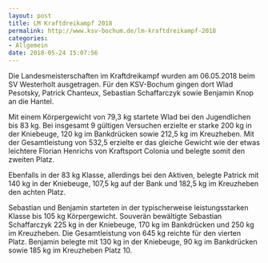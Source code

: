 ```yaml
---
layout: post
title: LM Kraftdreikampf 2018
permalink: http://www.ksv-bochum.de/lm-kraftdreikampf-2018
categories:
- Allgemein
date: 2018-05-24 15:07:56
---
```


Die Landesmeisterschaften im Kraftdreikampf wurden am 06.05.2018 beim SV
Westerholt ausgetragen. Für den KSV-Bochum gingen dort Wlad Pesotsky,
Patrick Chanteux, Sebastian Schaffarczyk sowie Benjamin Knop an die Hantel.

Mit einem Körpergewicht von 79,3 kg startete Wlad bei den Jugendlichen bis 83 kg.
Bei insgesamt 9 gültigen Versuchen erzielte er starke 200 kg in der Kniebeuge,
120 kg im Bankdrücken sowie 212,5 kg im Kreuzheben. Mit der Gesamtleistung
von 532,5 erzielte er das gleiche Gewicht wie der etwas leichtere Florian
Henrichs von Kraftsport Colonia und belegte somit den zweiten Platz.

Ebenfalls in der 83 kg Klasse, allerdings bei den Aktiven, belegte Patrick
mit 140 kg in der Kniebeuge, 107,5 kg auf der Bank und 182,5 kg im Kreuzheben
den achten Platz.

Sebastian und Benjamin starteten in der typischerweise leistungsstarken Klasse
bis 105 kg Körpergewicht. Souverän bewältigte Sebastian Schaffarczyk 225 kg in
der Kniebeuge, 170 kg im Bankdrücken und 250 kg im Kreuzheben. Die Gesamtleistung
von 645 kg reichte für den vierten Platz. Benjamin belegte mit 130 kg in der
Kniebeuge, 90 kg im Bankdrücken sowie 185 kg im Kreuzheben Platz 10.
